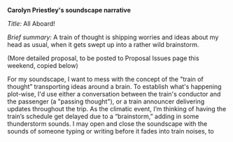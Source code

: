 **Carolyn Priestley's soundscape narrative**

*Title:* All Aboard!

*Brief summary:* A train of thought is shipping worries and ideas about my head as usual, when it gets swept up into a rather wild brainstorm.

(More detailed proposal, to be posted to Proposal Issues page this weekend, copied below)

For my soundscape, I want to mess with the concept of the "train of thought” transporting ideas around a brain. To establish what's happening plot-wise, I'd use either a conversation between the train's conductor and the passenger (a "passing thought"), or a train announcer delivering updates throughout the trip. As the climatic event, I’m thinking of having the train’s schedule get delayed due to a “brainstorm,” adding in some thunderstorm sounds. I may open and close the soundscape with the sounds of someone typing or writing before it fades into train noises, to
